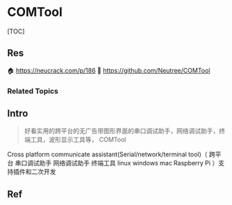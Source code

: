 # COMTool

[TOC]



## Res
🏠 https://neucrack.com/p/186
🚧 https://github.com/Neutree/COMTool


### Related Topics



## Intro
> 好看实用的跨平台的无广告带图形界面的串口调试助手，网络调试助手，终端工具，波形显示工具等， COMTool

Cross platform communicate assistant(Serial/network/terminal tool)（ 跨平台 串口调试助手 网络调试助手 终端工具 linux windows mac Raspberry Pi ）支持插件和二次开发



## Ref
